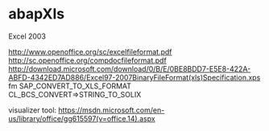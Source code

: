 # abapXls
Excel 2003

http://www.openoffice.org/sc/excelfileformat.pdf
http://sc.openoffice.org/compdocfileformat.pdf
http://download.microsoft.com/download/0/B/E/0BE8BDD7-E5E8-422A-ABFD-4342ED7AD886/Excel97-2007BinaryFileFormat(xls)Specification.xps
fm SAP_CONVERT_TO_XLS_FORMAT
CL_BCS_CONVERT=>STRING_TO_SOLIX

visualizer tool:
https://msdn.microsoft.com/en-us/library/office/gg615597(v=office.14).aspx
